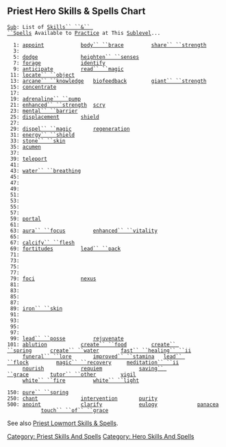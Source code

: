 ## Priest Hero Skills & Spells Chart

[`Sub`](Sublevel.md "wikilink")`: List of `[`Skills`` ``&`` ``Spells`](:Category:_Skills_And_Spells.md "wikilink")` Available to `[`Practice`](Practice.md "wikilink")` at This `[`Sublevel`](Sublevel.md "wikilink")`...`  
  
`  1: `[`appoint`](Appoint.md "wikilink")`            `[`body`` ``brace`](Body_Brace.md "wikilink")`         `[`share`` ``strength`](Share_Strength.md "wikilink")  
`  3: `  
`  5: `[`dodge`](Dodge.md "wikilink")`              `[`heighten`` ``senses`](Heighten_Senses.md "wikilink")  
`  7: `[`forage`](Forage.md "wikilink")`             `[`identify`](Identify_(spell).md "wikilink")  
`  9: `[`anticipate`](Anticipate.md "wikilink")`         `[`read`` ``magic`](Read_Magic.md "wikilink")  
` 11: `[`locate`` ``object`](Locate_Object.md "wikilink")  
` 13: `[`arcane`` ``knowledge`](Arcane_Knowledge.md "wikilink")`   `[`biofeedback`](Biofeedback.md "wikilink")`        `[`giant`` ``strength`](Giant_Strength.md "wikilink")  
` 15: `[`concentrate`](Concentrate.md "wikilink")  
` 17: `  
` 19: `[`adrenaline`` ``pump`](Adrenaline_Pump.md "wikilink")  
` 21: `[`enhanced`` ``strength`](Enhanced_Strength.md "wikilink")`  `[`scry`](Scry.md "wikilink")  
` 23: `[`mental`` ``barrier`](Mental_Barrier.md "wikilink")  
` 25: `[`displacement`](Displacement.md "wikilink")`       `[`shield`](Shield.md "wikilink")  
` 27: `  
` 29: `[`dispel`` ``magic`](Dispel_Magic.md "wikilink")`       `[`regeneration`](Regeneration.md "wikilink")  
` 31: `[`energy`` ``shield`](Energy_Shield.md "wikilink")  
` 33: `[`stone`` ``skin`](Stone_Skin.md "wikilink")  
` 35: `[`acumen`](Acumen.md "wikilink")  
` 37: `  
` 39: `[`teleport`](Teleport.md "wikilink")  
` 41: `  
` 43: `[`water`` ``breathing`](Water_Breathing.md "wikilink")  
` 45: `  
` 47: `  
` 49: `  
` 51: `  
` 53: `  
` 55: `  
` 57: `  
` 59: `[`portal`](Portal.md "wikilink")  
` 61: `  
` 63: `[`aura`` ``focus`](Aura_Focus.md "wikilink")`         `[`enhanced`` ``vitality`](Enhanced_Vitality.md "wikilink")  
` 65: `  
` 67: `[`calcify`` ``flesh`](Calcify_Flesh.md "wikilink")  
` 69: `[`fortitudes`](Fortitudes.md "wikilink")`         `[`lead`` ``pack`](Lead_Pack.md "wikilink")  
` 71: `  
` 73: `  
` 75: `  
` 77: `  
` 79: `[`foci`](Foci.md "wikilink")`               `[`nexus`](Nexus.md "wikilink")  
` 81: `  
` 83: `  
` 85: `  
` 87: `  
` 89: `[`iron`` ``skin`](Iron_Skin.md "wikilink")  
` 91: `  
` 93: `  
` 95: `  
` 97: `  
` 99: `[`lead`` ``posse`](Lead_Posse.md "wikilink")`         `[`rejuvenate`](Rejuvenate.md "wikilink")  
`101: `[`ablution`](Ablution.md "wikilink")`           `[`create`` ``food`](Create_Food.md "wikilink")`        `[`create`` ``spring`](Create_Spring.md "wikilink")`      `[`create`` ``water`](Create_Water.md "wikilink")`       `[`fast`` ``healing`` ``ii`](Fast_Healing_II.md "wikilink")  
`     `[`funeral`` ``lore`](Funeral_Lore.md "wikilink")`       `[`improved`` ``stamina`](Improved_Stamina.md "wikilink")`   `[`lead`` ``flock`](Lead_Flock.md "wikilink")`         `[`magic`` ``recovery`](Magic_Recovery.md "wikilink")`     `[`meditation`` ``ii`](Meditation_II.md "wikilink")  
`     `[`nourish`](Nourish.md "wikilink")`            `[`requiem`](Requiem_(spell).md "wikilink")`            `[`saving`` ``grace`](Saving_Grace.md "wikilink")`       `[`tutor`` ``other`](Tutor_Other.md "wikilink")`        `[`vigil`](Vigil.md "wikilink")  
`     `[`white`` ``fire`](White_Fire.md "wikilink")`         `[`white`` ``light`](White_Light.md "wikilink")  
`     `  
`150: `[`pure`` ``spring`](Pure_Spring.md "wikilink")  
`250: `[`chant`](Chant.md "wikilink")`              `[`intervention`](Intervention.md "wikilink")`       `[`purity`](Purity.md "wikilink")  
`500: `[`anoint`](Anoint.md "wikilink")`             `[`clarify`](Clarify.md "wikilink")`            `[`eulogy`](Eulogy.md "wikilink")`             `[`panacea`](Panacea_(spell).md "wikilink")`            `[`touch`` ``of`` ``grace`](Touch_Of_Grace.md "wikilink")

See also [Priest Lowmort Skills &
Spells](:Category:_Priest_Lowmort_Skills_And_Spells.md "wikilink").

[Category: Priest Skills And
Spells](Category:_Priest_Skills_And_Spells "wikilink") [Category: Hero
Skills And Spells](Category:_Hero_Skills_And_Spells "wikilink")
